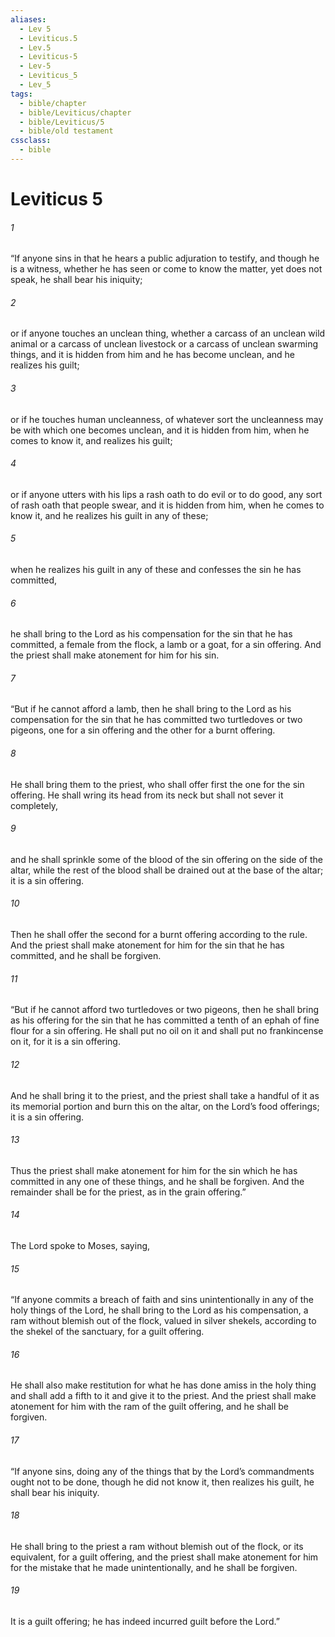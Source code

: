 ```yaml
---
aliases:
  - Lev 5
  - Leviticus.5
  - Lev.5
  - Leviticus-5
  - Lev-5
  - Leviticus_5
  - Lev_5
tags:
  - bible/chapter
  - bible/Leviticus/chapter
  - bible/Leviticus/5
  - bible/old testament
cssclass:
  - bible
---
```


# Leviticus 5

###### 1
“If anyone sins in that he hears a public adjuration to testify, and though he is a witness, whether he has seen or come to know the matter, yet does not speak, he shall bear his iniquity;
###### 2
or if anyone touches an unclean thing, whether a carcass of an unclean wild animal or a carcass of unclean livestock or a carcass of unclean swarming things, and it is hidden from him and he has become unclean, and he realizes his guilt;
###### 3
or if he touches human uncleanness, of whatever sort the uncleanness may be with which one becomes unclean, and it is hidden from him, when he comes to know it, and realizes his guilt;
###### 4
or if anyone utters with his lips a rash oath to do evil or to do good, any sort of rash oath that people swear, and it is hidden from him, when he comes to know it, and he realizes his guilt in any of these;
###### 5
when he realizes his guilt in any of these and confesses the sin he has committed,
###### 6
he shall bring to the Lord as his compensation for the sin that he has committed, a female from the flock, a lamb or a goat, for a sin offering. And the priest shall make atonement for him for his sin.
###### 7
“But if he cannot afford a lamb, then he shall bring to the Lord as his compensation for the sin that he has committed two turtledoves or two pigeons, one for a sin offering and the other for a burnt offering.
###### 8
He shall bring them to the priest, who shall offer first the one for the sin offering. He shall wring its head from its neck but shall not sever it completely,
###### 9
and he shall sprinkle some of the blood of the sin offering on the side of the altar, while the rest of the blood shall be drained out at the base of the altar; it is a sin offering.
###### 10
Then he shall offer the second for a burnt offering according to the rule. And the priest shall make atonement for him for the sin that he has committed, and he shall be forgiven.
###### 11
“But if he cannot afford two turtledoves or two pigeons, then he shall bring as his offering for the sin that he has committed a tenth of an ephah of fine flour for a sin offering. He shall put no oil on it and shall put no frankincense on it, for it is a sin offering.
###### 12
And he shall bring it to the priest, and the priest shall take a handful of it as its memorial portion and burn this on the altar, on the Lord’s food offerings; it is a sin offering.
###### 13
Thus the priest shall make atonement for him for the sin which he has committed in any one of these things, and he shall be forgiven. And the remainder shall be for the priest, as in the grain offering.”
###### 14
The Lord spoke to Moses, saying,
###### 15
“If anyone commits a breach of faith and sins unintentionally in any of the holy things of the Lord, he shall bring to the Lord as his compensation, a ram without blemish out of the flock, valued in silver shekels, according to the shekel of the sanctuary, for a guilt offering.
###### 16
He shall also make restitution for what he has done amiss in the holy thing and shall add a fifth to it and give it to the priest. And the priest shall make atonement for him with the ram of the guilt offering, and he shall be forgiven.
###### 17
“If anyone sins, doing any of the things that by the Lord’s commandments ought not to be done, though he did not know it, then realizes his guilt, he shall bear his iniquity.
###### 18
He shall bring to the priest a ram without blemish out of the flock, or its equivalent, for a guilt offering, and the priest shall make atonement for him for the mistake that he made unintentionally, and he shall be forgiven.
###### 19
It is a guilt offering; he has indeed incurred guilt before the Lord.”


